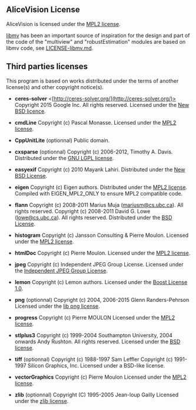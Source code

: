 
## AliceVision License

AliceVision is licensed under the [MPL2 license](LICENSE-MPL2.md).

[libmv](https://github.com/libmv/libmv) has been an important source of inspiration for the design and part of the code of the "multiview" and "robustEstimation" modules are based on libmv code, see [LICENSE-libmv.md](LICENSE-libmv.md).

## Third parties licenses

This program is based on works distributed under the terms of another license(s) and other copyright notice(s).

*   __ceres-solver__
    <[http://ceres-solver.org/](http://ceres-solver.org/)><br />
    Copyright 2015 Google Inc. All rights reserved.
    Licensed under the [New BSD licence](http://ceres-solver.org/license.html).

*   __cmdLine__
    Copyright (c) Pascal Monasse.
    Licensed under the [MPL2 license](http://opensource.org/licenses/MPL-2.0).

*   __CppUnitLite__ (optionnal)
    Public domain.

*   __cxsparse__  (optionnal)
    Copyright (c) 2006-2012, Timothy A. Davis.
    Distributed under the [GNU LGPL license](http://opensource.org/licenses/lgpl-license).

*   __easyexif__
    Copyright (c) 2010 Mayank Lahiri.
    Distributed under the [New BSD License](http://opensource.org/licenses/BSD-3-Clause).

*   __eigen__
    Copyright (c) Eigen authors.
    Distributed under the [MPL2 license](http://opensource.org/licenses/MPL-2.0).
    Compiled with EIGEN_MPL2_ONLY to ensure MPL2 compatible code.

*   __flann__
    Copyright (c) 2008-2011  Marius Muja (mariusm@cs.ubc.ca). All rights reserved.
    Copyright (c) 2008-2011  David G. Lowe (lowe@cs.ubc.ca). All rights reserved.
    Distributed under the [BSD License](http://www.opensource.org/licenses/bsd-license.php).

*   __histogram__
    Copyright (c) Jansson Consulting & Pierre Moulon.
    Licensed under the [MPL2 license](http://opensource.org/licenses/MPL-2.0).

*   __htmlDoc__
    Copyright (c) Pierre Moulon.
    Licensed under the [MPL2 license](http://opensource.org/licenses/MPL-2.0).

*   __jpeg__
    Copyright (c) Independent JPEG Group License.
    Licensed under the [Independent JPEG Group License](https://spdx.org/licenses/IJG).

*   __lemon__
    Copyright (c) Lemon authors.
    Licensed under the [Boost License 1.0](http://www.boost.org/LICENSE_1_0.txt).

*   __png__ (optionnal)
    Copyright (c) 2004, 2006-2015 Glenn Randers-Pehrson
    Licensed under the [lib png license](http://www.libpng.org/pub/png/src/libpng-LICENSE.txt).

*   __progress__
    Copyright (c) Pierre MOULON
    Licensed under the [MPL2 license](http://opensource.org/licenses/MPL-2.0).

*   __stlplus3__
    Copyright (c) 1999-2004 Southampton University, 2004 onwards Andy Rushton. All rights reserved.
    Licensed under the [BSD license](http://opensource.org/licenses/bsd-license.php).

*   __tiff__ (optionnal)
    Copyright (c) 1988-1997 Sam Leffler
    Copyright (c) 1991-1997 Silicon Graphics, Inc.
    Licensed under a BSD-like license.

*   __vectorGraphics__
    Copyright (c) Pierre Moulon
    Licensed under the [MPL2 license](http://opensource.org/licenses/MPL-2.0).

*   __zlib__  (optionnal)
    Copyright (C) 1995-2005 Jean-loup Gailly
    Licensed under the [zlib license](http://opensource.org/licenses/Zlib).


